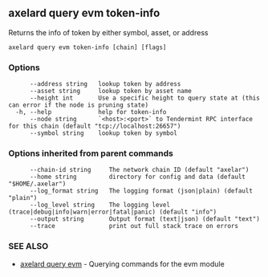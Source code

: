 ## axelard query evm token-info

Returns the info of token by either symbol, asset, or address

```
axelard query evm token-info [chain] [flags]
```

### Options

```
      --address string   lookup token by address
      --asset string     lookup token by asset name
      --height int       Use a specific height to query state at (this can error if the node is pruning state)
  -h, --help             help for token-info
      --node string      `<host>:<port>` to Tendermint RPC interface for this chain (default "tcp://localhost:26657")
      --symbol string    lookup token by symbol
```

### Options inherited from parent commands

```
      --chain-id string     The network chain ID (default "axelar")
      --home string         directory for config and data (default "$HOME/.axelar")
      --log_format string   The logging format (json|plain) (default "plain")
      --log_level string    The logging level (trace|debug|info|warn|error|fatal|panic) (default "info")
      --output string       Output format (text|json) (default "text")
      --trace               print out full stack trace on errors
```

### SEE ALSO

- [axelard query evm](/cli-docs/v0_31_0/axelard_query_evm) - Querying commands for the evm module
